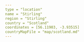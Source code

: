 ```yaml
---
type = "location"
name = "Stirling"
region = "Stirling"
country = "Scotland"
coordinates = [56.11903, -3.93515]
countryMapFile = "map/scotland.md"
---
```

